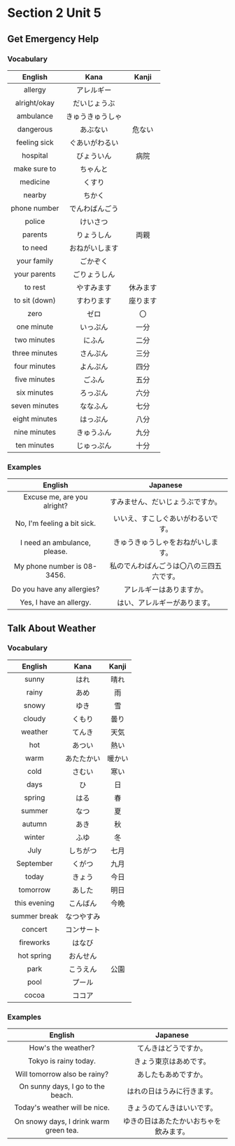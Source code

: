 # Section 2 Unit 5
## Get Emergency Help
### Vocabulary
| English | Kana | Kanji |
|:-------:|:----:|:-----:|
| allergy | アレルギー | |
| alright/okay | だいじょうぶ | |
| ambulance | きゅうきゅうしゃ | |
| dangerous | あぶない | 危ない |
| feeling sick | ぐあいがわるい | |
| hospital | びょういん | 病院 |
| make sure to | ちゃんと | |
| medicine | くすり | |
| nearby | ちかく | |
| phone number | でんわばんごう | |
| police | けいさつ | |
| parents | りょうしん | 両親 |
| to need | おねがいします | |
| your family | ごかぞく | |
| your parents | ごりょうしん | |
| to rest | やすみます | 休みます |
| to sit (down) | すわります | 座ります |
| zero | ゼロ | 〇 |
| one minute | いっぷん | 一分 |
| two minutes | にふん | 二分 |
| three minutes | さんぷん | 三分 |
| four minutes | よんぷん | 四分 |
| five minutes | ごふん | 五分 |
| six minutes | ろっぷん | 六分 |
| seven minutes | ななふん | 七分 |
| eight minutes | はっぷん | 八分 |
| nine minutes | きゅうふん | 九分 |
| ten minutes | じゅっぷん | 十分 |

### Examples
| English | Japanese |
|:-------:|:--------:|
| Excuse me, are you alright? | すみません、だいじょうぶですか。 |
| No, I'm feeling a bit sick. | いいえ、すこしぐあいがわるいです。 |
| I need an ambulance, please. | きゅうきゅうしゃをおねがいします。 |
| My phone number is 08-3456. | 私のでんわばんごうは〇八の三四五六です。|
| Do you have any allergies? | アレルギーはありますか。 |
| Yes, I have an allergy. | はい、アレルギーがあります。 |

## Talk About Weather
### Vocabulary
| English | Kana | Kanji |
|:-------:|:----:|:-----:|
| sunny | はれ | 晴れ |
| rainy | あめ | 雨 |
| snowy | ゆき | 雪 |
| cloudy | くもり | 曇り |
| weather | てんき | 天気 |
| hot | あつい | 熱い |
| warm | あたたかい | 暖かい |
| cold | さむい | 寒い |
| days | ひ | 日 |
| spring | はる | 春 |
| summer | なつ | 夏 |
| autumn | あき | 秋 |
| winter | ふゆ | 冬 |
| July | しちがつ | 七月 |
| September | くがつ | 九月 |
| today | きょう | 今日 |
| tomorrow | あした | 明日 |
| this evening | こんばん | 今晩 |
| summer break | なつやすみ | |
| concert | コンサート | |
| fireworks | はなび | |
| hot spring | おんせん | |
| park | こうえん | 公園 |
| pool | プール | |
| cocoa | ココア | |

### Examples
| English | Japanese |
|:-------:|:--------:|
| How's the weather? | てんきはどうですか。 |
| Tokyo is rainy today. | きょう東京はあめです。 |
| Will tomorrow also be rainy? | あしたもあめですか。 |
| On sunny days, I go to the beach. | はれの日はうみに行きます。 |
| Today's weather will be nice. | きょうのてんきはいいです。 |
| On snowy days, I drink warm green tea. | ゆきの日はあたたかいおちゃを飲みます。 |
